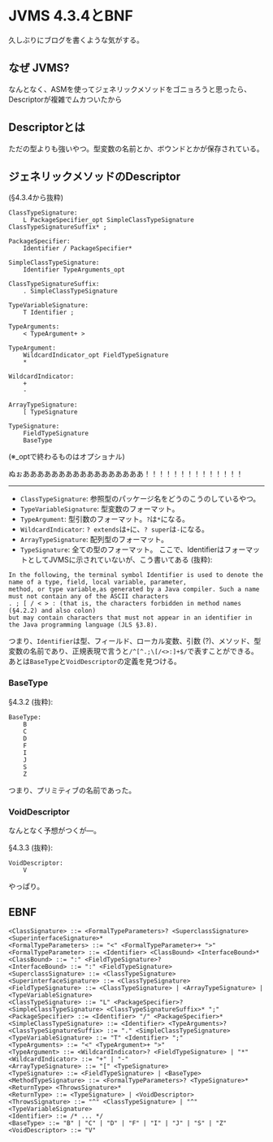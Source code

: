 # JVMS 4.3.4とBNF
久しぶりにブログを書くような気がする。

## なぜ JVMS?
なんとなく、ASMを使ってジェネリックメソッドをゴニョろうと思ったら、Descriptorが複雑でムカついたから

## Descriptorとは
ただの型よりも強いやつ。型変数の名前とか、ボウンドとかが保存されている。

## ジェネリックメソッドのDescriptor
(§4.3.4から抜粋)
```
ClassTypeSignature:
    L PackageSpecifier_opt SimpleClassTypeSignature ClassTypeSignatureSuffix* ;

PackageSpecifier:
    Identifier / PackageSpecifier*

SimpleClassTypeSignature:
    Identifier TypeArguments_opt

ClassTypeSignatureSuffix:
    . SimpleClassTypeSignature

TypeVariableSignature:
    T Identifier ;

TypeArguments:
    < TypeArgument+ >

TypeArgument:
    WildcardIndicator_opt FieldTypeSignature
    *

WildcardIndicator:
    +
    -

ArrayTypeSignature:
    [ TypeSignature

TypeSignature:
    FieldTypeSignature
    BaseType
```
(※_optで終わるものはオプショナル)

ぬぉあああああああああああああああああ！！！！！！！！！！！！！！

----
* `ClassTypeSignature`: 参照型のパッケージ名をどうのこうのしているやつ。
* `TypeVariableSignature`: 型変数のフォーマット。
* `TypeArgument`: 型引数のフォーマット。`?`は`*`になる。
* `WildcardIndicator`: `? extends`は`+`に、`? super`は`-`になる。
* `ArrayTypeSignature`: 配列型のフォーマット。
* `TypeSignature`: 全ての型のフォーマット。
ここで、IdentifierはフォーマットとしてJVMSに示されていないが、こう書いてある (抜粋):

```
In the following, the terminal symbol Identifier is used to denote the name of a type, field, local variable, parameter, 
method, or type variable,as generated by a Java compiler. Such a name must not contain any of the ASCII characters 
. ; [ / < > : (that is, the characters forbidden in method names (§4.2.2) and also colon) 
but may contain characters that must not appear in an identifier in the Java programming language (JLS §3.8).
```

つまり、`Identifier`は型、フィールド、ローカル変数、引数 (?)、メソッド、型変数の名前であり、正規表現で言うと`/^[^.;\[/<>:]+$/`で表すことができる。
あとは`BaseType`と`VoidDescriptor`の定義を見つける。

### BaseType
§4.3.2 (抜粋):
```
BaseType:
    B
    C
    D
    F
    I
    J
    S
    Z
```

つまり、プリミティブの名前であった。

### VoidDescriptor
なんとなく予想がつくが―。

§4.3.3 (抜粋):

```
VoidDescriptor:
    V
```

やっぱり。

## EBNF
```ebnf
<ClassSignature> ::= <FormalTypeParameters>? <SuperclassSignature> <SuperinterfaceSignature>*
<FormalTypeParameters> ::= "<" <FormalTypeParameter>+ ">"
<FormalTypeParameter> ::= <Identifier> <ClassBound> <InterfaceBound>*
<ClassBound> ::= ":" <FieldTypeSignature>?
<InterfaceBound> ::= ":" <FieldTypeSignature>
<SuperclassSignature> ::= <ClassTypeSignature>
<SuperinterfaceSignature> ::= <ClassTypeSignature>
<FieldTypeSignature> ::= <ClassTypeSignature> | <ArrayTypeSignature> | <TypeVariableSignature>
<ClassTypeSignature> ::= "L" <PackageSpecifier>? <SimpleClassTypeSignature> <ClassTypeSignatureSuffix>* ";"
<PackageSpecifier> ::= <Identifier> "/" <PackageSpecifier>*
<SimpleClassTypeSignature> ::= <Identifier> <TypeArguments>?
<ClassTypeSignatureSuffix> ::= "." <SimpleClassTypeSignature>
<TypeVariableSignature> ::= "T" <Identifier> ";"
<TypeArguments> ::= "<" <TypeArgument>+ ">"
<TypeArgument> ::= <WildcardIndicator>? <FieldTypeSignature> | "*"
<WildcardIndicator> ::= "+" | "-"
<ArrayTypeSignature> ::= "[" <TypeSignature>
<TypeSignature> ::= <FieldTypeSignature> | <BaseType>
<MethodTypeSignature> ::= <FormalTypeParameters>? <TypeSignature>* <ReturnType> <ThrowsSignature>*
<ReturnType> ::= <TypeSignature> | <VoidDescriptor>
<ThrowsSignature> ::= "^" <ClassTypeSignature> | "^" <TypeVariableSignature>
<Identifier> ::= /* ... */
<BaseType> ::= "B" | "C" | "D" | "F" | "I" | "J" | "S" | "Z"
<VoidDescriptor> ::= "V"
```
